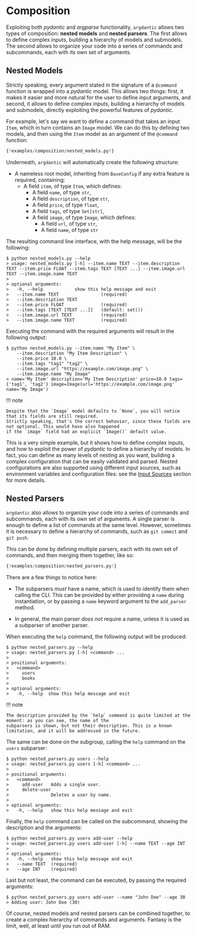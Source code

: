 # Composition

Exploiting both _pydantic_ and _argparse_ functionality,
`argdantic` allows two types of composition: **nested models** and **nested parsers**.
The first allows to define complex inputs, building a hierarchy of models and submodels.
The second allows to organize your code into a series of commands and subcommands, each with its own set of arguments.

## Nested Models

Strictly speaking, every argument stated in the signature of a `@command` function is wrapped into a _pydantic_ model.
This allows two things: first, it makes it easier and more natural for the user to define input arguments, and second,
it allows to define complex inputs, building a hierarchy of models and submodels, directly exploiting the powerful features of _pydantic_.

For example, let's say we want to define a command that takes an input `Item`, which in turn contains an `Image` model.
We can do this by defining two models, and then using the `Item` model as an argument of the `@command` function:

```python  title="nested_models.py" linenums="1" hl_lines="8-10 18"
{!examples/composition/nested_models.py!}
```

Underneath, `argdantic` will automatically create the following structure:

- A nameless root model, inheriting from `BaseConfig` if any extra feature is required, containing:
    * A field `item`, of type `Item`, which defines:
        * A field `name`, of type `str`,
        * A field `description`, of type `str`,
        * A field `price`, of type `float`,
        * A field `tags`, of type `Set[str]`,
        * A field `image`, of type `Image`, which defines:
            * A field `url`, of type `str`,
            * A field `name`, of type `str`

The resulting command line interface, with the help message, will be the following:

```console
$ python nested_models.py --help
> usage: nested_models.py [-h] --item.name TEXT --item.description TEXT --item.price FLOAT --item.tags TEXT [TEXT ...] --item.image.url TEXT --item.image.name TEXT
>
> optional arguments:
>   -h, --help            show this help message and exit
>   --item.name TEXT                (required)
>   --item.description TEXT
>   --item.price FLOAT              (required)
>   --item.tags [TEXT [TEXT ...]]   (default: set())
>   --item.image.url TEXT           (required)
>   --item.image.name TEXT          (required)
```

Executing the command with the required arguments will result in the following output:

```console
$ python nested_models.py --item.name "My Item" \
    --item.description "My Item Description" \
    --item.price 10.0 \
    --item.tags "tag1" "tag2" \
    --item.image.url "https://example.com/image.png" \
    --item.image.name "My Image"
> name='My Item' description='My Item Description' price=10.0 tags={'tag1', 'tag2'} image=Image(url='https://example.com/image.png' name='My Image')
```

!!! note

    Despite that the `Image` model defaults to `None`, you will notice that its fields are still required.
    Strictly speaking, that's the correct behavior, since these fields are not optional. This would have also happened
    if the `image` field had an explicit `Image()` default value.

This is a very simple example, but it shows how to define complex inputs, and how to exploit the power of _pydantic_ to define
a hierarchy of models. In fact, you can define as many levels of nesting as you want, building a complex configuration
that can be easily validated and parsed.
Nested configurations are also supported using different input sources, such as environment variables and configuration files:
see the [Input Sources](../sources) section for more details.

## Nested Parsers

`argdantic` also allows to organize your code into a series of commands and subcommands, each with its own set of arguments.
A single parser is enough to define a list of commands at the same level.
However, sometimes it is necessary to define a hierarchy of commands, such as `git commit` and `git push`.

This can be done by defining multiple parsers, each with its own set of commands, and then merging them together, like so:

```python  title="nested_parsers.py" linenums="1" hl_lines="3 4 31-33"
{!examples/composition/nested_parsers.py!}
```

There are a few things to notice here:

 - The subparsers _must_ have a name, which is used to identify them when calling the CLI.
   This can be provided by either providing a `name` during instantiation, or by passing a `name` keyword argument to the `add_parser` method.

 - In general, the main parser _does not_ require a name, unless it is used as a subparser of another parser.

When executing the `help` command, the following output will be produced:

```console
$ python nested_parsers.py --help
> usage: nested_parsers.py [-h] <command> ...
>
> positional arguments:
>   <command>
>     users
>     books
>
> optional arguments:
>   -h, --help  show this help message and exit
```

!!! note

    The description provided by the `help` command is quite limited at the moment: as you can see, the name of the
    subparsers is shown, but not their description. This is a known limitation, and it will be addressed in the future.

The same can be done on the subgroup, calling the `help` command on the `users` subparser:

```console
$ python nested_parsers.py users --help
> usage: nested_parsers.py users [-h] <command> ...
>
> positional arguments:
>   <command>
>     add-user   Adds a single user.
>     delete-user
>                Deletes a user by name.
>
> optional arguments:
>   -h, --help   show this help message and exit
```

Finally, the `help` command can be called on the subcommand, showing the description and the arguments:

```console
$ python nested_parsers.py users add-user --help
> usage: nested_parsers.py users add-user [-h] --name TEXT --age INT
>
> optional arguments:
>   -h, --help   show this help message and exit
>   --name TEXT  (required)
>   --age INT    (required)
```

Last but not least, the command can be executed, by passing the required arguments:

```console
$ python nested_parsers.py users add-user --name "John Doe" --age 30
> Adding user: John Doe (30)
```

Of course, nested models and nested parsers can be combined together, to create a complex hierarchy of commands and arguments.
Fantasy is the limit, well, at least until you run out of RAM.
